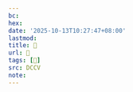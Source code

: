 ```yaml
---
bc:
hex:
date: '2025-10-13T10:27:47+08:00'
lastmod:
title: 􄂱
url: 􄂱
tags: [𠶪]
src: DCCV
note:
---
```

